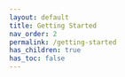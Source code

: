 ```yaml
---
layout: default
title: Getting Started
nav_order: 2
permalink: /getting-started
has_children: true
has_toc: false
---
```


